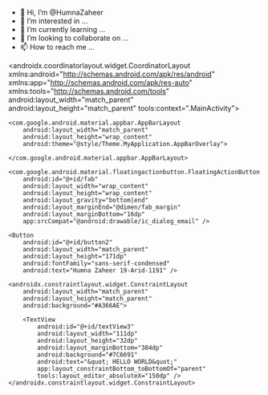 - 👋 Hi, I’m @HumnaZaheer
- 👀 I’m interested in ...
- 🌱 I’m currently learning ...
- 💞️ I’m looking to collaborate on ...
- 📫 How to reach me ...

<!---
HumnaZaheer/HumnaZaheer is a ✨ special ✨ repository because its `README.md` (this file) appears on your GitHub profile.
You can click the Preview link to take a look at your changes.
--->
<?xml version="1.0" encoding="utf-8"?>
<androidx.coordinatorlayout.widget.CoordinatorLayout xmlns:android="http://schemas.android.com/apk/res/android"
    xmlns:app="http://schemas.android.com/apk/res-auto"
    xmlns:tools="http://schemas.android.com/tools"
    android:layout_width="match_parent"
    android:layout_height="match_parent"
    tools:context=".MainActivity">

    <com.google.android.material.appbar.AppBarLayout
        android:layout_width="match_parent"
        android:layout_height="wrap_content"
        android:theme="@style/Theme.MyApplication.AppBarOverlay">

    </com.google.android.material.appbar.AppBarLayout>

    <com.google.android.material.floatingactionbutton.FloatingActionButton
        android:id="@+id/fab"
        android:layout_width="wrap_content"
        android:layout_height="wrap_content"
        android:layout_gravity="bottom|end"
        android:layout_marginEnd="@dimen/fab_margin"
        android:layout_marginBottom="16dp"
        app:srcCompat="@android:drawable/ic_dialog_email" />

    <Button
        android:id="@+id/button2"
        android:layout_width="match_parent"
        android:layout_height="171dp"
        android:fontFamily="sans-serif-condensed"
        android:text="Humna Zaheer 19-Arid-1191" />

    <androidx.constraintlayout.widget.ConstraintLayout
        android:layout_width="match_parent"
        android:layout_height="match_parent"
        android:background="#A366AE">

        <TextView
            android:id="@+id/textView3"
            android:layout_width="111dp"
            android:layout_height="32dp"
            android:layout_marginBottom="384dp"
            android:background="#7C6691"
            android:text="&quot; HELLO WORLD&quot;"
            app:layout_constraintBottom_toBottomOf="parent"
            tools:layout_editor_absoluteX="150dp" />
    </androidx.constraintlayout.widget.ConstraintLayout>

